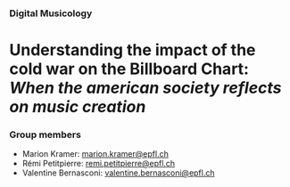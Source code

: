 ### Digital Musicology

# Understanding the impact of the cold war on the Billboard Chart:  _When the american society reflects on music creation_

### Group members
- Marion Kramer: marion.kramer@epfl.ch
- Rémi Petitpierre: remi.petitpierre@epfl.ch
- Valentine Bernasconi: valentine.bernasconi@epfl.ch

